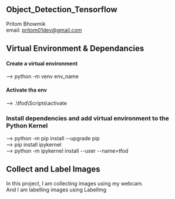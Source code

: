 ## Object_Detection_Tensorflow
Pritom Bhowmik  
email: pritom01dev@gmail.com  

## Virtual Environment & Dependancies

#### Create a virtual environment   
--> python -m venv env_name

#### Activate tha env
--> .\tfod\Scripts\activate

### Install dependencies and add virtual environment to the Python Kernel

--> python -m pip install --upgrade pip  
--> pip install ipykernel  
--> python -m ipykernel install --user --name=tfod    

## Collect and Label Images
In this project, I am collecting images using my webcam.  
And I am labelling images using Labellmg
